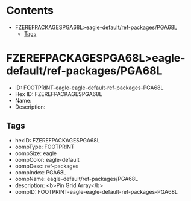 



Contents
========

* [FZEREFPACKAGESPGA68L>eagle-default/ref-packages/PGA68L](#fzerefpackagespga68leagle-defaultref-packagespga68l)
	* [Tags](#tags)

# FZEREFPACKAGESPGA68L>eagle-default/ref-packages/PGA68L

- ID: FOOTPRINT-eagle-eagle-default-ref-packages-PGA68L
- Hex ID: FZEREFPACKAGESPGA68L
- Name: 
- Description: 

## Tags

- hexID: FZEREFPACKAGESPGA68L
- oompType: FOOTPRINT
- oompSize: eagle
- oompColor: eagle-default
- oompDesc: ref-packages
- oompIndex: PGA68L
- oompName: eagle-default/ref-packages/PGA68L
- description: &lt;b&gt;Pin Grid Array&lt;/b&gt;
- oompID: FOOTPRINT-eagle-eagle-default-ref-packages-PGA68L
